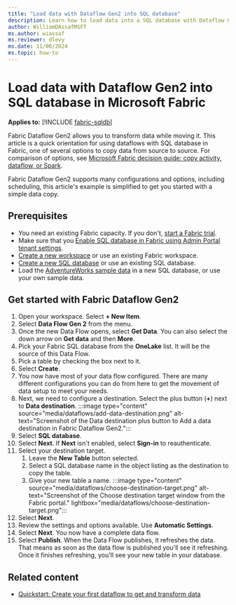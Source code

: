 ```yaml
---
title: "Load data with Dataflow Gen2 into SQL database"
description: Learn how to load data into a SQL database with Dataflow Gen2 in Microsoft Fabric.
author: WilliamDAssafMSFT
ms.author: wiassaf
ms.reviewer: dlevy
ms.date: 11/06/2024
ms.topic: how-to
---
```

# Load data with Dataflow Gen2 into SQL database in Microsoft Fabric

**Applies to:** [!INCLUDE [fabric-sqldb](../includes/applies-to-version/fabric-sqldb.md)]

Fabric Dataflow Gen2 allows you to transform data while moving it. This article is a quick orientation for using dataflows with SQL database in Fabric, one of several options to copy data from source to source. For comparison of options, see [Microsoft Fabric decision guide: copy activity, dataflow, or Spark](../../get-started/decision-guide-pipeline-dataflow-spark.md).

Fabric Dataflow Gen2 supports many configurations and options, including scheduling, this article's example is simplified to get you started with a simple data copy.

## Prerequisites

- You need an existing Fabric capacity. If you don't, [start a Fabric trial](../../get-started/fabric-trial.md).
- Make sure that you [Enable SQL database in Fabric using Admin Portal tenant settings](enable.md).
- [Create a new workspace](../../get-started/workspaces.md) or use an existing Fabric workspace.
- [Create a new SQL database](create.md) or use an existing SQL database.
- Load the [AdventureWorks sample data](load-adventureworks-sample-data.md) in a new SQL database, or use your own sample data.

## Get started with Fabric Dataflow Gen2

1. Open your workspace. Select **+ New Item**.
1. Select **Data Flow Gen 2** from the menu.
1. Once the new Data Flow opens, select **Get Data**. You can also select the down arrow on **Get data** and then **More**.
1. Pick your Fabric SQL database from the **OneLake** list. It will be the source of this Data Flow.
1. Pick a table by checking the box next to it.
1. Select **Create**.
1. You now have most of your data flow configured. There are many different configurations you can do from here to get the movement of data setup to meet your needs.
1. Next, we need to configure a destination. Select the plus button (**+**) next to **Data destination**.
   :::image type="content" source="media/dataflows/add-data-destination.png" alt-text="Screenshot of the Data destination plus button to Add a data destination in Fabric Dataflow Gen2.":::
1. Select **SQL database**. 
1. Select **Next**. If **Next** isn't enabled, select **Sign-in** to reauthenticate.
1. Select your destination target.
    1. Leave the **New Table** button selected.
    1. Select a SQL database name in the object listing as the destination to copy the table.
    1. Give your new table a name.
   :::image type="content" source="media/dataflows/choose-destination-target.png" alt-text="Screenshot of the Choose destination target window from the Fabric portal." lightbox="media/dataflows/choose-destination-target.png":::
1. Select **Next**.
1. Review the settings and options available. Use **Automatic Settings**.
1. Select **Next**. You now have a complete data flow.
1. Select **Publish**. When the Data Flow publishes, it refreshes the data. That means as soon as the data flow is published you'll see it refreshing. Once it finishes refreshing, you'll see your new table in your database.

## Related content

- [Quickstart: Create your first dataflow to get and transform data](../../data-factory/create-first-dataflow-gen2.md)
